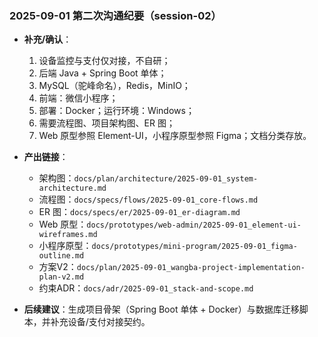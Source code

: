 ### 2025-09-01 第二次沟通纪要（session-02）

- **补充/确认**：
  1) 设备监控与支付仅对接，不自研；
  2) 后端 Java + Spring Boot 单体；
  3) MySQL（驼峰命名），Redis，MinIO；
  4) 前端：微信小程序；
  5) 部署：Docker；运行环境：Windows；
  6) 需要流程图、项目架构图、ER 图；
  7) Web 原型参照 Element-UI，小程序原型参照 Figma；文档分类存放。

- **产出链接**：
  - 架构图：`docs/plan/architecture/2025-09-01_system-architecture.md`
  - 流程图：`docs/specs/flows/2025-09-01_core-flows.md`
  - ER 图：`docs/specs/er/2025-09-01_er-diagram.md`
  - Web 原型：`docs/prototypes/web-admin/2025-09-01_element-ui-wireframes.md`
  - 小程序原型：`docs/prototypes/mini-program/2025-09-01_figma-outline.md`
  - 方案V2：`docs/plan/2025-09-01_wangba-project-implementation-plan-v2.md`
  - 约束ADR：`docs/adr/2025-09-01_stack-and-scope.md`

- **后续建议**：生成项目骨架（Spring Boot 单体 + Docker）与数据库迁移脚本，并补充设备/支付对接契约。